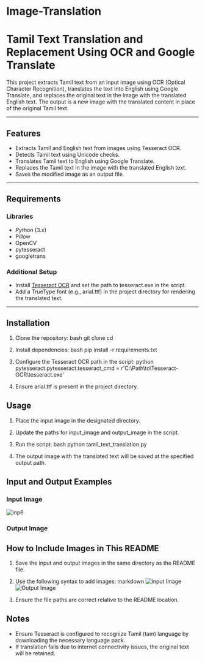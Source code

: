 # Image-Translation

# Tamil Text Translation and Replacement Using OCR and Google Translate

This project extracts Tamil text from an input image using OCR (Optical Character Recognition), translates the text into English using Google Translate, and replaces the original text in the image with the translated English text. The output is a new image with the translated content in place of the original Tamil text.

---

## Features

- Extracts Tamil and English text from images using Tesseract OCR.
- Detects Tamil text using Unicode checks.
- Translates Tamil text to English using Google Translate.
- Replaces the Tamil text in the image with the translated English text.
- Saves the modified image as an output file.

---

## Requirements

### Libraries

- *Python* (3.x)
- Pillow
- OpenCV
- pytesseract
- googletrans

### Additional Setup

- Install [Tesseract OCR](https://github.com/tesseract-ocr/tesseract) and set the path to tesseract.exe in the script.
- Add a TrueType font (e.g., arial.ttf) in the project directory for rendering the translated text.

---

## Installation

1. Clone the repository:
   bash
   git clone <repository-link>
   cd <project-folder>
   

2. Install dependencies:
   bash
   pip install -r requirements.txt
   

3. Configure the Tesseract OCR path in the script:
   python
   pytesseract.pytesseract.tesseract_cmd = r'C:\Path\to\Tesseract-OCR\tesseract.exe'
   

4. Ensure arial.ttf is present in the project directory.

## Usage

1. Place the input image in the designated directory.
2. Update the paths for input_image and output_image in the script.
3. Run the script:
   bash
   python tamil_text_translation.py
   

4. The output image with the translated text will be saved at the specified output path.

## Input and Output Examples

### Input Image
![inp6](https://github.com/user-attachments/assets/6d18bde3-a6e9-46c7-8efa-11aab2760499)

### Output Image

## How to Include Images in This README

1. Save the input and output images in the same directory as the README file.
2. Use the following syntax to add images:
   markdown
   ![Input Image](input_image.jpg)
   ![Output Image](output_image.jpg)
   

3. Ensure the file paths are correct relative to the README location.

## Notes

- Ensure Tesseract is configured to recognize Tamil (tam) language by downloading the necessary language pack.
- If translation fails due to internet connectivity issues, the original text will be retained.
